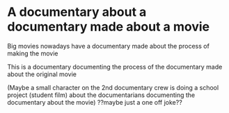 # A documentary about a documentary made about a movie
Big movies nowadays have a documentary made about the process of making the movie

This is a documentary documenting the process of the documentary made about the original movie

(Maybe a small character on the 2nd documentary crew is doing a school project (student film) about the documentarians documenting the documentary about the movie) ??maybe just a one off joke??
